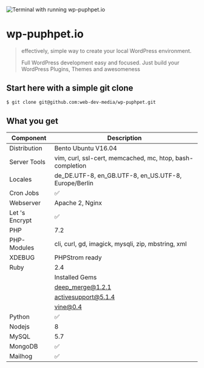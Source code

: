 <img src="https://raw.githubusercontent.com/web-dev-media/wp-puphpet/gh-pages/assets/img/frame.png" title="wp-puphpet.io" alt="Terminal with running wp-puphpet.io">

# wp-puphpet.io

> effectively, simple way to create your local WordPress environment.
> 
> Full WordPress development easy and focused. Just build your WordPress Plugins, Themes and awesomeness

## Start here with a simple git clone

```bash
$ git clone git@github.com:web-dev-media/wp-puphpet.git
```

## What you get

| Component  | Description  |
|---|---|
| Distribution |	Bento Ubuntu V16.04 |
| Server Tools | 	vim, curl, ssl-cert, memcached, mc, htop, bash-completion |
| Locales |			de_DE.UTF-8, en_GB.UTF-8, en_US.UTF-8, Europe/Berlin |
| Cron Jobs | ✅ |	
| Webserver |		Apache 2, Nginx |
| Let 's Encrypt | ✅ |	
| PHP |				7.2 |
| PHP-Modules |		cli, curl, gd, imagick, mysqli, zip, mbstring, xml |
| XDEBUG |			PHPStrom ready |
| Ruby |			2.4 |
| 				 |Installed Gems |
| 					 |deep_merge@1.2.1 |
| 					 |activesupport@5.1.4 |
| 					 |vine@0.4 |
| Python | ✅ |	
| Nodejs |			8 |
| MySQL |			5.7 |
| MongoDB | ✅ |	
| Mailhog | ✅ |	